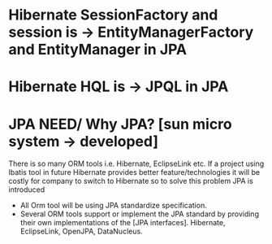 # Hibernate SessionFactory and session is -> EntityManagerFactory and EntityManager in JPA
# Hibernate HQL is -> JPQL in JPA

# JPA NEED/ Why JPA? [sun micro system -> developed]
There is so many ORM tools i.e. Hibernate, EclipseLink etc. If a project using Ibatis tool in future Hibernate provides
better feature/technologies it will be costly for company to switch to Hibernate so to solve this problem JPA
is introduced
* All Orm tool will be using JPA standardize specification.
* Several ORM tools support or implement the JPA standard by providing their own implementations 
  of the [JPA interfaces]. Hibernate, EclipseLink, OpenJPA, DataNucleus.